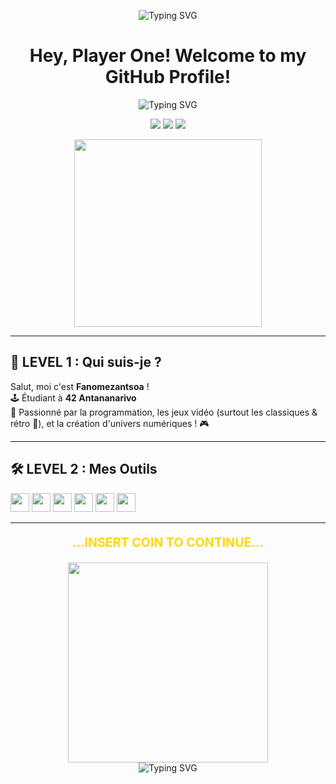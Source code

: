 <p align="center">
  <img src="https://readme-typing-svg.demolab.com?font=Fira+Code&pause=1000&color=FFD700&center=true&vCenter=true&width=435&lines=..............................." alt="Typing SVG" />
</p>
<h1 align="center">
  Hey, Player One! Welcome to my GitHub Profile!
</h1>
<p align="center">
  <img src="https://readme-typing-svg.demolab.com?font=Fira+Code&pause=1000&color=FFD700&center=true&vCenter=true&width=435&lines=..............................." alt="Typing SVG" />
</p>


<p align="center">
  <img src="https://img.shields.io/badge/Antananarivo-000000?style=for-the-badge&logo=42&logoColor=white" />
  <img src="https://img.shields.io/badge/Grade-Cadet-blue?style=for-the-badge" />
  <a href="mailto:r.fanomezantsoa24@gmail.com">
    <img src="https://img.shields.io/badge/email-r.fanomezantsoa24@gmail.com-yellow?style=for-the-badge&logo=gmail&logoColor=white" />
  </a>
</p>

<p align="center">
  <img src="https://raw.githubusercontent.com/gauravghongde/pacman-animation/master/pacman.gif" width="300">
</p>

---

## 👾 LEVEL 1 : Qui suis-je ?

Salut, moi c'est **Fanomezantsoa** !  
🕹️ Étudiant à <b>42 Antananarivo</b>  
💾 Passionné par la programmation, les jeux vidéo (surtout les classiques & rétro 👾), et la création d'univers numériques !  🎮

---

## 🛠️ LEVEL 2 : Mes Outils

<img src="https://cdn.jsdelivr.net/gh/devicons/devicon/icons/c/c-original.svg" width="30"/>         <img src="https://cdn.jsdelivr.net/gh/devicons/devicon/icons/cplusplus/cplusplus-original.svg" width="30"/>  <img src="https://cdn.jsdelivr.net/gh/devicons/devicon/icons/csharp/csharp-original.svg" width="30"/>  <img src="https://cdn.jsdelivr.net/gh/devicons/devicon/icons/unity/unity-original.svg" width="30"/>   <img src="https://cdn.jsdelivr.net/gh/devicons/devicon/icons/linux/linux-original.svg" width="30"/>  <img src="https://cdn.jsdelivr.net/gh/devicons/devicon/icons/git/git-original.svg" width="30"/>

---

<p align="center" style="font-weight:bold; font-size:1.4em;">
  <span style="color:#FFD700;">...INSERT COIN TO CONTINUE...</span>
</p>

<p align="center">
  <img src="https://raw.githubusercontent.com/gauravghongde/pacman-animation/master/pacman.gif" width="320"> <br>
  <img src="https://readme-typing-svg.demolab.com?font=Fira+Code&pause=1000&color=FFD700&center=true&vCenter=true&width=435&lines=..............................." alt="Typing SVG" />
</p>


